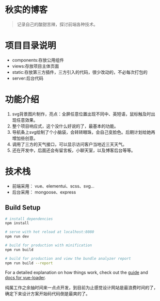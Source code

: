 # 秋实的博客

> 记录自己的酸甜苦辣，探讨前端各种技术。


# 项目目录说明

+ components:存放公用组件
+ views:存放项目主体页面
+ static:存放第三方插件，三方引入的代码，很少改动的，不必每次打包的
+ server:后台代码

# 功能介绍
1. svg背景图片制作，亮点：全屏任意位置出现不同中、英短语，鼠标触及时出现任意效果。
2. 整个项目响应式，这个没什么好说的了，最基本的功能。
3. 导航条上svg绘制了个小脑袋，会转转眼珠，会自己变脸色。后期计划给她再增加些创意。
4. 调用了三方的天气接口，可以显示访问客户当地近三天天气。
5. 还在开发中，后面还会有留言板，小聊天室，以及博客后台等等。

# 技术栈
+ 前端采用：
vue、elementui、scss、svg...
+ 后台采用：
mongoose、express


## Build Setup

``` bash
# install dependencies
npm install

# serve with hot reload at localhost:8080
npm run dev

# build for production with minification
npm run build

# build for production and view the bundle analyzer report
npm run build --report
```

For a detailed explanation on how things work, check out the [guide](http://vuejs-templates.github.io/webpack/) and [docs for vue-loader](http://vuejs.github.io/vue-loader).

纯属工作之余抽时间来一点点开发，到目前为止感觉设计网站是最浪费时间的了，确定下来设计方案开始码代码倒是最爽的了。




